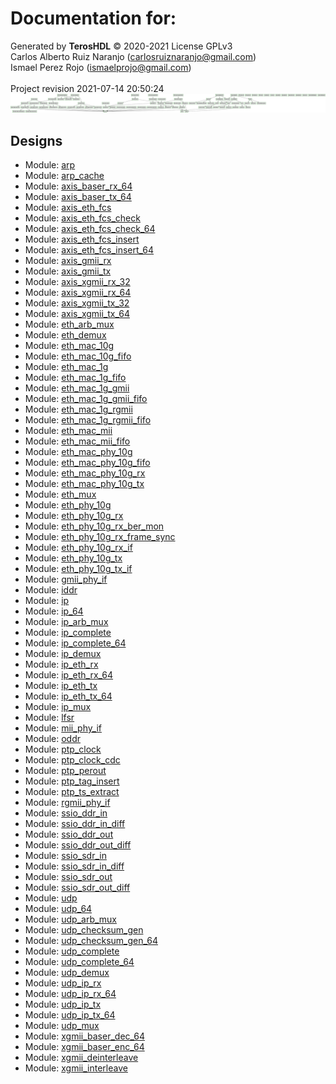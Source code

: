 # Documentation for: 

Generated by **TerosHDL** © 2020-2021 License GPLv3<br>Carlos Alberto Ruiz Naranjo (carlosruiznaranjo@gmail.com)<br>Ismael Perez Rojo (ismaelprojo@gmail.com)<br><br>Project revision 2021-07-14 20:50:24
![system](./doc_internal/dependency_graph.svg "System")
## Designs

- Module: [arp ](./doc_internal/arp.md)
- Module: [arp_cache ](./doc_internal/arp_cache.md)
- Module: [axis_baser_rx_64 ](./doc_internal/axis_baser_rx_64.md)
- Module: [axis_baser_tx_64 ](./doc_internal/axis_baser_tx_64.md)
- Module: [axis_eth_fcs ](./doc_internal/axis_eth_fcs.md)
- Module: [axis_eth_fcs_check ](./doc_internal/axis_eth_fcs_check.md)
- Module: [axis_eth_fcs_check_64 ](./doc_internal/axis_eth_fcs_check_64.md)
- Module: [axis_eth_fcs_insert ](./doc_internal/axis_eth_fcs_insert.md)
- Module: [axis_eth_fcs_insert_64 ](./doc_internal/axis_eth_fcs_insert_64.md)
- Module: [axis_gmii_rx ](./doc_internal/axis_gmii_rx.md)
- Module: [axis_gmii_tx ](./doc_internal/axis_gmii_tx.md)
- Module: [axis_xgmii_rx_32 ](./doc_internal/axis_xgmii_rx_32.md)
- Module: [axis_xgmii_rx_64 ](./doc_internal/axis_xgmii_rx_64.md)
- Module: [axis_xgmii_tx_32 ](./doc_internal/axis_xgmii_tx_32.md)
- Module: [axis_xgmii_tx_64 ](./doc_internal/axis_xgmii_tx_64.md)
- Module: [eth_arb_mux ](./doc_internal/eth_arb_mux.md)
- Module: [eth_demux ](./doc_internal/eth_demux.md)
- Module: [eth_mac_10g ](./doc_internal/eth_mac_10g.md)
- Module: [eth_mac_10g_fifo ](./doc_internal/eth_mac_10g_fifo.md)
- Module: [eth_mac_1g ](./doc_internal/eth_mac_1g.md)
- Module: [eth_mac_1g_fifo ](./doc_internal/eth_mac_1g_fifo.md)
- Module: [eth_mac_1g_gmii ](./doc_internal/eth_mac_1g_gmii.md)
- Module: [eth_mac_1g_gmii_fifo ](./doc_internal/eth_mac_1g_gmii_fifo.md)
- Module: [eth_mac_1g_rgmii ](./doc_internal/eth_mac_1g_rgmii.md)
- Module: [eth_mac_1g_rgmii_fifo ](./doc_internal/eth_mac_1g_rgmii_fifo.md)
- Module: [eth_mac_mii ](./doc_internal/eth_mac_mii.md)
- Module: [eth_mac_mii_fifo ](./doc_internal/eth_mac_mii_fifo.md)
- Module: [eth_mac_phy_10g ](./doc_internal/eth_mac_phy_10g.md)
- Module: [eth_mac_phy_10g_fifo ](./doc_internal/eth_mac_phy_10g_fifo.md)
- Module: [eth_mac_phy_10g_rx ](./doc_internal/eth_mac_phy_10g_rx.md)
- Module: [eth_mac_phy_10g_tx ](./doc_internal/eth_mac_phy_10g_tx.md)
- Module: [eth_mux ](./doc_internal/eth_mux.md)
- Module: [eth_phy_10g ](./doc_internal/eth_phy_10g.md)
- Module: [eth_phy_10g_rx ](./doc_internal/eth_phy_10g_rx.md)
- Module: [eth_phy_10g_rx_ber_mon ](./doc_internal/eth_phy_10g_rx_ber_mon.md)
- Module: [eth_phy_10g_rx_frame_sync ](./doc_internal/eth_phy_10g_rx_frame_sync.md)
- Module: [eth_phy_10g_rx_if ](./doc_internal/eth_phy_10g_rx_if.md)
- Module: [eth_phy_10g_tx ](./doc_internal/eth_phy_10g_tx.md)
- Module: [eth_phy_10g_tx_if ](./doc_internal/eth_phy_10g_tx_if.md)
- Module: [gmii_phy_if ](./doc_internal/gmii_phy_if.md)
- Module: [iddr ](./doc_internal/iddr.md)
- Module: [ip ](./doc_internal/ip.md)
- Module: [ip_64 ](./doc_internal/ip_64.md)
- Module: [ip_arb_mux ](./doc_internal/ip_arb_mux.md)
- Module: [ip_complete ](./doc_internal/ip_complete.md)
- Module: [ip_complete_64 ](./doc_internal/ip_complete_64.md)
- Module: [ip_demux ](./doc_internal/ip_demux.md)
- Module: [ip_eth_rx ](./doc_internal/ip_eth_rx.md)
- Module: [ip_eth_rx_64 ](./doc_internal/ip_eth_rx_64.md)
- Module: [ip_eth_tx ](./doc_internal/ip_eth_tx.md)
- Module: [ip_eth_tx_64 ](./doc_internal/ip_eth_tx_64.md)
- Module: [ip_mux ](./doc_internal/ip_mux.md)
- Module: [lfsr ](./doc_internal/lfsr.md)
- Module: [mii_phy_if ](./doc_internal/mii_phy_if.md)
- Module: [oddr ](./doc_internal/oddr.md)
- Module: [ptp_clock ](./doc_internal/ptp_clock.md)
- Module: [ptp_clock_cdc ](./doc_internal/ptp_clock_cdc.md)
- Module: [ptp_perout ](./doc_internal/ptp_perout.md)
- Module: [ptp_tag_insert ](./doc_internal/ptp_tag_insert.md)
- Module: [ptp_ts_extract ](./doc_internal/ptp_ts_extract.md)
- Module: [rgmii_phy_if ](./doc_internal/rgmii_phy_if.md)
- Module: [ssio_ddr_in ](./doc_internal/ssio_ddr_in.md)
- Module: [ssio_ddr_in_diff ](./doc_internal/ssio_ddr_in_diff.md)
- Module: [ssio_ddr_out ](./doc_internal/ssio_ddr_out.md)
- Module: [ssio_ddr_out_diff ](./doc_internal/ssio_ddr_out_diff.md)
- Module: [ssio_sdr_in ](./doc_internal/ssio_sdr_in.md)
- Module: [ssio_sdr_in_diff ](./doc_internal/ssio_sdr_in_diff.md)
- Module: [ssio_sdr_out ](./doc_internal/ssio_sdr_out.md)
- Module: [ssio_sdr_out_diff ](./doc_internal/ssio_sdr_out_diff.md)
- Module: [udp ](./doc_internal/udp.md)
- Module: [udp_64 ](./doc_internal/udp_64.md)
- Module: [udp_arb_mux ](./doc_internal/udp_arb_mux.md)
- Module: [udp_checksum_gen ](./doc_internal/udp_checksum_gen.md)
- Module: [udp_checksum_gen_64 ](./doc_internal/udp_checksum_gen_64.md)
- Module: [udp_complete ](./doc_internal/udp_complete.md)
- Module: [udp_complete_64 ](./doc_internal/udp_complete_64.md)
- Module: [udp_demux ](./doc_internal/udp_demux.md)
- Module: [udp_ip_rx ](./doc_internal/udp_ip_rx.md)
- Module: [udp_ip_rx_64 ](./doc_internal/udp_ip_rx_64.md)
- Module: [udp_ip_tx ](./doc_internal/udp_ip_tx.md)
- Module: [udp_ip_tx_64 ](./doc_internal/udp_ip_tx_64.md)
- Module: [udp_mux ](./doc_internal/udp_mux.md)
- Module: [xgmii_baser_dec_64 ](./doc_internal/xgmii_baser_dec_64.md)
- Module: [xgmii_baser_enc_64 ](./doc_internal/xgmii_baser_enc_64.md)
- Module: [xgmii_deinterleave ](./doc_internal/xgmii_deinterleave.md)
- Module: [xgmii_interleave ](./doc_internal/xgmii_interleave.md)


